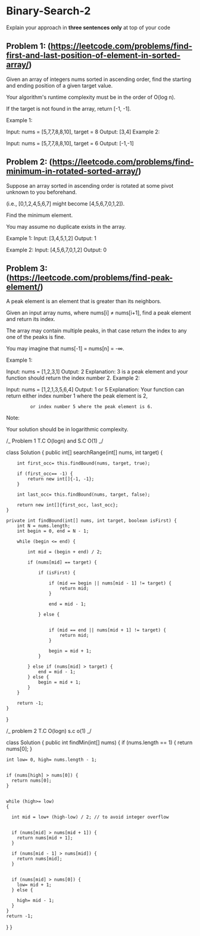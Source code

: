 # Binary-Search-2
Explain your approach in **three sentences only** at top of your code


## Problem 1: (https://leetcode.com/problems/find-first-and-last-position-of-element-in-sorted-array/)

Given an array of integers nums sorted in ascending order, find the starting and ending position of a given target value.

Your algorithm's runtime complexity must be in the order of O(log n).

If the target is not found in the array, return [-1, -1].

Example 1:

Input: nums = [5,7,7,8,8,10], target = 8
Output: [3,4]
Example 2:

Input: nums = [5,7,7,8,8,10], target = 6
Output: [-1,-1]

## Problem 2: (https://leetcode.com/problems/find-minimum-in-rotated-sorted-array/)

Suppose an array sorted in ascending order is rotated at some pivot unknown to you beforehand.

(i.e., [0,1,2,4,5,6,7] might become [4,5,6,7,0,1,2]).

Find the minimum element.

You may assume no duplicate exists in the array.

Example 1:
Input: [3,4,5,1,2]
Output: 1

Example 2:
Input: [4,5,6,7,0,1,2]
Output: 0

## Problem 3: (https://leetcode.com/problems/find-peak-element/)

A peak element is an element that is greater than its neighbors.

Given an input array nums, where nums[i] ≠ nums[i+1], find a peak element and return its index.

The array may contain multiple peaks, in that case return the index to any one of the peaks is fine.

You may imagine that nums[-1] = nums[n] = -∞.

Example 1:

Input: nums = [1,2,3,1]
Output: 2
Explanation: 3 is a peak element and your function should return the index number 2.
Example 2:

Input: nums = [1,2,1,3,5,6,4]
Output: 1 or 5
Explanation: Your function can return either index number 1 where the peak element is 2,

             or index number 5 where the peak element is 6.

Note:

Your solution should be in logarithmic complexity.

/_ Problem 1 T.C O(logn) and S.C O(1) _/

class Solution {
public int[] searchRange(int[] nums, int target) {

        int first_occ= this.findBound(nums, target, true);

        if (first_occ== -1) {
            return new int[]{-1, -1};
        }

        int last_occ= this.findBound(nums, target, false);

        return new int[]{first_occ, last_occ};
    }

    private int findBound(int[] nums, int target, boolean isFirst) {
        int N = nums.length;
        int begin = 0, end = N - 1;

        while (begin <= end) {

            int mid = (begin + end) / 2;

            if (nums[mid] == target) {

                if (isFirst) {

                    if (mid == begin || nums[mid - 1] != target) {
                        return mid;
                    }

                    end = mid - 1;

                } else {


                    if (mid == end || nums[mid + 1] != target) {
                        return mid;
                    }

                    begin = mid + 1;
                }

            } else if (nums[mid] > target) {
                end = mid - 1;
            } else {
                begin = mid + 1;
            }
        }

        return -1;
    }

}

/_ problem 2 T.C O(logn) s.c o(1) _/

class Solution {
public int findMin(int[] nums) {
if (nums.length == 1) {
return nums[0];
}

    int low= 0, high= nums.length - 1;


    if (nums[high] > nums[0]) {
      return nums[0];
    }


    while (high>= low)
    {

      int mid = low+ (high-low) / 2; // to avoid integer overflow


      if (nums[mid] > nums[mid + 1]) {
        return nums[mid + 1];
      }

      if (nums[mid - 1] > nums[mid]) {
        return nums[mid];
      }


      if (nums[mid] > nums[0]) {
        low= mid + 1;
      } else {

        high= mid - 1;
      }
    }
    return -1;

}
}
